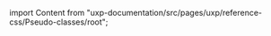 
import Content from "uxp-documentation/src/pages/uxp/reference-css/Pseudo-classes/root";

<Content query="product=photoshop"/>
